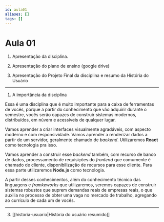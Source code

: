 ```yaml
---
id: aula01
aliases: []
tags: []
---
```


# Aula 01 

01. Apresentação da disciplina.

02. Apresentação do plano de ensino (google drive)

03. Apresentação do Projeto Final da disciplina e resumo da História do Usuário

-------------------------------------

01. A importância da disciplina

Essa é uma disciplina que é muito importante para a caixa de ferramentas de vocês, porque a partir do conhecimento que vão adquirir durante o semestre, vocês serão capazes de construir sistemas modernos, distribuídos, em núvem e acessíveis de qualquer lugar.

Vamos aprender a criar interfaces visualmente agradáveis, com aspecto moderno e com responsividade. Vamos aprender a renderizar dados a partir de um servidor, geralmente chamado de *backend*. Utilizaremos **React** como tecnologia pra isso. 

Vamos aprender a construir esse *backend* também, com recurso de banco de dados, processamento de requisições do *frontend* que comumente é chamado de cliente, disponibilização de recursos para esse cliente. Para essa parte utilizaremos **Node.js** como tecnologia.

A partir desses conhecimentos, além do conhecimento técnico das linguagens e *framkeworks* que utilizaremos, seremos capazes de construir sistemas robustos que suprem demandas reais de empresas reais, o que auxilia no processo de obter uma vaga no mercado de trabalho, agregando ao currículo de cada um de vocês.

-------------------------------------

03. [[historia-usuario|História do usuário resumido]]    
